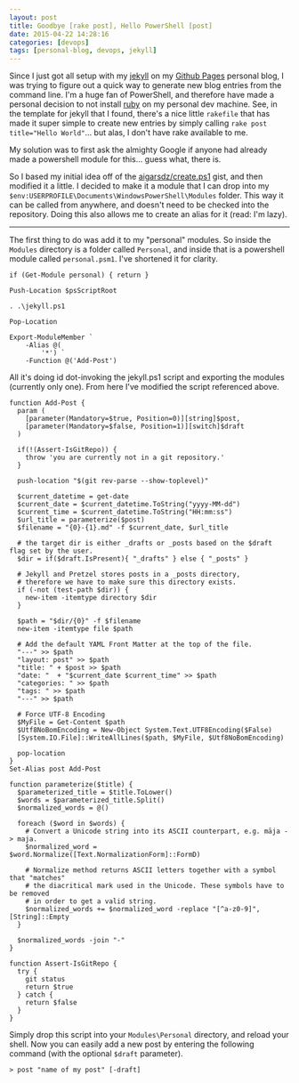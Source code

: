 ```yaml
---
layout: post
title: Goodbye [rake post], Hello PowerShell [post]
date: 2015-04-22 14:28:16
categories: [devops]
tags: [personal-blog, devops, jekyll]
---
```


Since I just got all setup with my [jekyll](http://jekyllrb.com/) on my [Github Pages](https://pages.github.com) personal blog, I was trying to figure out a quick way to generate new blog entries from the command line. I'm a huge fan of PowerShell, and therefore have made a personal decision to not install [ruby](https://www.ruby-lang.org/en/) on my personal dev machine. See, in the template for jekyll that I found, there's a nice little `rakefile` that has made it super simple to create new entries by simply calling `rake post title="Hello World"`... but alas, I don't have rake available to me.

My solution was to first ask the almighty Google if anyone had already made a powershell module for this... guess what, there is.

So I based my initial idea off of the [aigarsdz/create.ps1](https://gist.github.com/aigarsdz/6071059) gist, and then modified it a little. I decided to make it a module that I can drop into my `$env:USERPROFILE\Documents\WindowsPowerShell\Modules` folder. This way it can be called from anywhere, and doesn't need to be checked into the repository. Doing this also allows me to create an alias for it (read: I'm lazy).

-----

The first thing to do was add it to my "personal" modules. So inside the `Modules` directory is a folder called `Personal`, and inside that is a powershell module called `personal.psm1`. I've shortened it for clarity.

<!-- language: lang-posh -->

    if (Get-Module personal) { return }

    Push-Location $psScriptRoot

    . .\jekyll.ps1

    Pop-Location

    Export-ModuleMember `
        -Alias @(
            '*') `
        -Function @('Add-Post')

All it's doing id dot-invoking the jekyll.ps1 script and exporting the modules (currently only one). From here I've modified the script referenced above.

    function Add-Post {
      param (
        [parameter(Mandatory=$true, Position=0)][string]$post,
        [parameter(Mandatory=$false, Position=1)][switch]$draft
      )

      if(!(Assert-IsGitRepo)) {
        throw 'you are currently not in a git repository.'
      }   
      
      push-location "$(git rev-parse --show-toplevel)"

      $current_datetime = get-date
      $current_date = $current_datetime.ToString("yyyy-MM-dd")
      $current_time = $current_datetime.ToString("HH:mm:ss")
      $url_title = parameterize($post)
      $filename = "{0}-{1}.md" -f $current_date, $url_title
       
      # the target dir is either _drafts or _posts based on the $draft flag set by the user.
      $dir = if($draft.IsPresent){ "_drafts" } else { "_posts" }

      # Jekyll and Pretzel stores posts in a _posts directory,
      # therefore we have to make sure this directory exists.
      if (-not (test-path $dir)) {
        new-item -itemtype directory $dir
      }
       
      $path = "$dir/{0}" -f $filename
      new-item -itemtype file $path
       
      # Add the default YAML Front Matter at the top of the file.
      "---" >> $path
      "layout: post" >> $path
      "title: " + $post >> $path
      "date: "  + "$current_date $current_time" >> $path
      "categories: " >> $path
      "tags: " >> $path
      "---" >> $path

      # Force UTF-8 Encoding
      $MyFile = Get-Content $path
      $Utf8NoBomEncoding = New-Object System.Text.UTF8Encoding($False)
      [System.IO.File]::WriteAllLines($path, $MyFile, $Utf8NoBomEncoding)

      pop-location
    }
    Set-Alias post Add-Post

    function parameterize($title) {
      $parameterized_title = $title.ToLower()
      $words = $parameterized_title.Split()
      $normalized_words = @()
      
      foreach ($word in $words) {
        # Convert a Unicode string into its ASCII counterpart, e.g. māja -> maja.
        $normalized_word = $word.Normalize([Text.NormalizationForm]::FormD)
        
        # Normalize method returns ASCII letters together with a symbol that "matches"
        # the diacritical mark used in the Unicode. These symbols have to be removed
        # in order to get a valid string.
        $normalized_words += $normalized_word -replace "[^a-z0-9]", [String]::Empty
      }
      
      $normalized_words -join "-"
    }

    function Assert-IsGitRepo {
      try {
        git status
        return $true
      } catch {
        return $false
      }
    }

Simply drop this script into your `Modules\Personal` directory, and reload your shell. Now you can easily add a new post by entering the following command (with the optional `$draft` parameter).

    > post "name of my post" [-draft]
